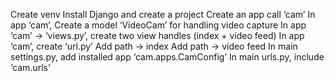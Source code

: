 Create venv
Install Django and create a project
Create an app call ‘cam’
In app ‘cam’, Create a model ‘VideoCam’ for handling video capture
In app ‘cam’ -> ‘views.py’, create two view handles (index + video feed)
In app ‘cam’, create ‘url.py’
Add path -> index
Add path -> video feed
In main settings.py, add installed app ‘cam.apps.CamConfig’
In main urls.py, include ‘cam.urls’
